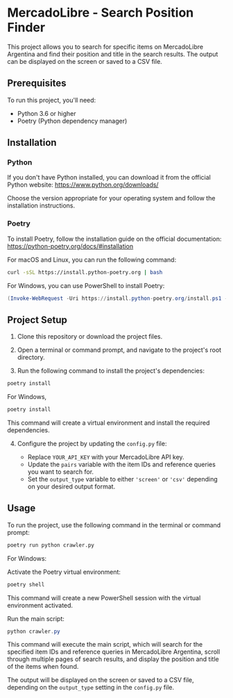 # MercadoLibre - Search Position Finder

This project allows you to search for specific items on MercadoLibre Argentina and find their position and title in the search results. The output can be displayed on the screen or saved to a CSV file.

## Prerequisites

To run this project, you'll need:

- Python 3.6 or higher
- Poetry (Python dependency manager)

## Installation

### Python

If you don't have Python installed, you can download it from the official Python website: https://www.python.org/downloads/

Choose the version appropriate for your operating system and follow the installation instructions.

### Poetry

To install Poetry, follow the installation guide on the official documentation: https://python-poetry.org/docs/#installation

For macOS and Linux, you can run the following command:

```bash
curl -sSL https://install.python-poetry.org | bash
```

For Windows, you can use PowerShell to install Poetry:

```powershell
(Invoke-WebRequest -Uri https://install.python-poetry.org/install.ps1 -UseBasicParsing).Content | Invoke-Expression
```

## Project Setup

1. Clone this repository or download the project files.

2. Open a terminal or command prompt, and navigate to the project's root directory.

3. Run the following command to install the project's dependencies:

```bash
poetry install
```

For Windows,

```powershell
poetry install
```

This command will create a virtual environment and install the required dependencies.

4. Configure the project by updating the `config.py` file:

   - Replace `YOUR_API_KEY` with your MercadoLibre API key.
   - Update the `pairs` variable with the item IDs and reference queries you want to search for.
   - Set the `output_type` variable to either `'screen'` or `'csv'` depending on your desired output format.

## Usage

To run the project, use the following command in the terminal or command prompt:

```bash
poetry run python crawler.py
```

For Windows:

Activate the Poetry virtual environment:

```powershell
poetry shell
```

This command will create a new PowerShell session with the virtual environment activated.

Run the main script:

```powershell
python crawler.py
```

This command will execute the main script, which will search for the specified item IDs and reference queries in MercadoLibre Argentina, scroll through multiple pages of search results, and display the position and title of the items when found.

The output will be displayed on the screen or saved to a CSV file, depending on the `output_type` setting in the `config.py` file.
